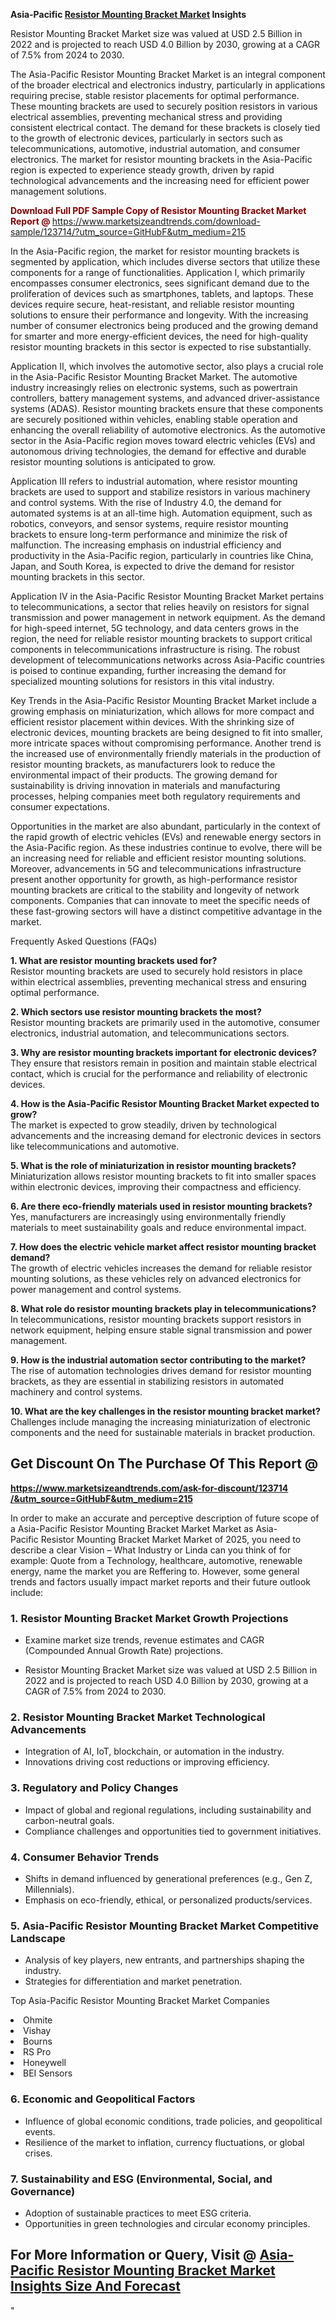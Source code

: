 <p><strong>Asia-Pacific&nbsp;<a href=""https://www.marketsizeandtrends.com/download-sample/123714/&amp;utm_source=GitHubF&amp;utm_medium=215"">Resistor Mounting Bracket Market</a> Insights</strong></p><p>Resistor Mounting Bracket Market size was valued at USD 2.5 Billion in 2022 and is projected to reach USD 4.0 Billion by 2030, growing at a CAGR of 7.5% from 2024 to 2030.</p><p><p>The Asia-Pacific Resistor Mounting Bracket Market is an integral component of the broader electrical and electronics industry, particularly in applications requiring precise, stable resistor placements for optimal performance. These mounting brackets are used to securely position resistors in various electrical assemblies, preventing mechanical stress and providing consistent electrical contact. The demand for these brackets is closely tied to the growth of electronic devices, particularly in sectors such as telecommunications, automotive, industrial automation, and consumer electronics. The market for resistor mounting brackets in the Asia-Pacific region is expected to experience steady growth, driven by rapid technological advancements and the increasing need for efficient power management solutions.</p><p><p><strong><span style="color: #800000;">Download Full PDF Sample Copy of Resistor Mounting Bracket Market Report @</span>&nbsp;</strong><a href="https://www.marketsizeandtrends.com/download-sample/123714/?utm_source=GitHubF&amp;utm_medium=215" target="_blank">https://www.marketsizeandtrends.com/download-sample/123714/?utm_source=GitHubF&amp;utm_medium=215</a></p></p><p>In the Asia-Pacific region, the market for resistor mounting brackets is segmented by application, which includes diverse sectors that utilize these components for a range of functionalities. Application I, which primarily encompasses consumer electronics, sees significant demand due to the proliferation of devices such as smartphones, tablets, and laptops. These devices require secure, heat-resistant, and reliable resistor mounting solutions to ensure their performance and longevity. With the increasing number of consumer electronics being produced and the growing demand for smarter and more energy-efficient devices, the need for high-quality resistor mounting brackets in this sector is expected to rise substantially.</p><p>Application II, which involves the automotive sector, also plays a crucial role in the Asia-Pacific Resistor Mounting Bracket Market. The automotive industry increasingly relies on electronic systems, such as powertrain controllers, battery management systems, and advanced driver-assistance systems (ADAS). Resistor mounting brackets ensure that these components are securely positioned within vehicles, enabling stable operation and enhancing the overall reliability of automotive electronics. As the automotive sector in the Asia-Pacific region moves toward electric vehicles (EVs) and autonomous driving technologies, the demand for effective and durable resistor mounting solutions is anticipated to grow.</p><p>Application III refers to industrial automation, where resistor mounting brackets are used to support and stabilize resistors in various machinery and control systems. With the rise of Industry 4.0, the demand for automated systems is at an all-time high. Automation equipment, such as robotics, conveyors, and sensor systems, require resistor mounting brackets to ensure long-term performance and minimize the risk of malfunction. The increasing emphasis on industrial efficiency and productivity in the Asia-Pacific region, particularly in countries like China, Japan, and South Korea, is expected to drive the demand for resistor mounting brackets in this sector.</p><p>Application IV in the Asia-Pacific Resistor Mounting Bracket Market pertains to telecommunications, a sector that relies heavily on resistors for signal transmission and power management in network equipment. As the demand for high-speed internet, 5G technology, and data centers grows in the region, the need for reliable resistor mounting brackets to support critical components in telecommunications infrastructure is rising. The robust development of telecommunications networks across Asia-Pacific countries is poised to continue expanding, further increasing the demand for specialized mounting solutions for resistors in this vital industry.</p><p>Key Trends in the Asia-Pacific Resistor Mounting Bracket Market include a growing emphasis on miniaturization, which allows for more compact and efficient resistor placement within devices. With the shrinking size of electronic devices, mounting brackets are being designed to fit into smaller, more intricate spaces without compromising performance. Another trend is the increased use of environmentally friendly materials in the production of resistor mounting brackets, as manufacturers look to reduce the environmental impact of their products. The growing demand for sustainability is driving innovation in materials and manufacturing processes, helping companies meet both regulatory requirements and consumer expectations.</p><p>Opportunities in the market are also abundant, particularly in the context of the rapid growth of electric vehicles (EVs) and renewable energy sectors in the Asia-Pacific region. As these industries continue to evolve, there will be an increasing need for reliable and efficient resistor mounting solutions. Moreover, advancements in 5G and telecommunications infrastructure present another opportunity for growth, as high-performance resistor mounting brackets are critical to the stability and longevity of network components. Companies that can innovate to meet the specific needs of these fast-growing sectors will have a distinct competitive advantage in the market.</p><p>Frequently Asked Questions (FAQs)</p><p><strong>1. What are resistor mounting brackets used for?</strong><br>Resistor mounting brackets are used to securely hold resistors in place within electrical assemblies, preventing mechanical stress and ensuring optimal performance.</p><p><strong>2. Which sectors use resistor mounting brackets the most?</strong><br>Resistor mounting brackets are primarily used in the automotive, consumer electronics, industrial automation, and telecommunications sectors.</p><p><strong>3. Why are resistor mounting brackets important for electronic devices?</strong><br>They ensure that resistors remain in position and maintain stable electrical contact, which is crucial for the performance and reliability of electronic devices.</p><p><strong>4. How is the Asia-Pacific Resistor Mounting Bracket Market expected to grow?</strong><br>The market is expected to grow steadily, driven by technological advancements and the increasing demand for electronic devices in sectors like telecommunications and automotive.</p><p><strong>5. What is the role of miniaturization in resistor mounting brackets?</strong><br>Miniaturization allows resistor mounting brackets to fit into smaller spaces within electronic devices, improving their compactness and efficiency.</p><p><strong>6. Are there eco-friendly materials used in resistor mounting brackets?</strong><br>Yes, manufacturers are increasingly using environmentally friendly materials to meet sustainability goals and reduce environmental impact.</p><p><strong>7. How does the electric vehicle market affect resistor mounting bracket demand?</strong><br>The growth of electric vehicles increases the demand for reliable resistor mounting solutions, as these vehicles rely on advanced electronics for power management and control systems.</p><p><strong>8. What role do resistor mounting brackets play in telecommunications?</strong><br>In telecommunications, resistor mounting brackets support resistors in network equipment, helping ensure stable signal transmission and power management.</p><p><strong>9. How is the industrial automation sector contributing to the market?</strong><br>The rise of automation technologies drives demand for resistor mounting brackets, as they are essential in stabilizing resistors in automated machinery and control systems.</p><p><strong>10. What are the key challenges in the resistor mounting bracket market?</strong><br>Challenges include managing the increasing miniaturization of electronic components and the need for sustainable materials in bracket production.</p></p><h2><strong>Get Discount On The Purchase Of This Report @&nbsp;</strong></h2><p><strong><a href=""https://www.marketsizeandtrends.com/ask-for-discount/123714/&amp;utm_source=GitHubF&amp;utm_medium=215"" target=""_blank"">https://www.marketsizeandtrends.com/ask-for-discount/123714<br />/&amp;utm_source=GitHubF&amp;utm_medium=215</a></strong></p><p>In order to make an accurate and perceptive description of future scope of a Asia-Pacific&nbsp;Resistor Mounting Bracket Market Market as Asia-Pacific&nbsp;Resistor Mounting Bracket Market Market of 2025, you need to describe a clear Vision &ndash; What Industry or Linda can you think of for example: Quote from a Technology, healthcare, automotive, renewable energy, name the market you are Reffering to. However, some general trends and factors usually impact market reports and their future outlook include:</p><h3>1.&nbsp;<strong>Resistor Mounting Bracket Market Growth Projections</strong></h3><ul><li>Examine market size trends, revenue estimates and CAGR (Compounded Annual Growth Rate) projections.</li><li><p>Resistor Mounting Bracket Market size was valued at USD 2.5 Billion in 2022 and is projected to reach USD 4.0 Billion by 2030, growing at a CAGR of 7.5% from 2024 to 2030.</p></li></ul><h3>2.&nbsp;<strong>Resistor Mounting Bracket Market Technological Advancements</strong></h3><ul><li>Integration of AI, IoT, blockchain, or automation in the industry.</li><li>Innovations driving cost reductions or improving efficiency.</li></ul><h3>3.&nbsp;<strong>Regulatory and Policy Changes</strong></h3><ul><li>Impact of global and regional regulations, including sustainability and carbon-neutral goals.</li><li>Compliance challenges and opportunities tied to government initiatives.</li></ul><h3>4.&nbsp;<strong>Consumer Behavior Trends</strong></h3><ul><li>Shifts in demand influenced by generational preferences (e.g., Gen Z, Millennials).</li><li>Emphasis on eco-friendly, ethical, or personalized products/services.</li></ul><h3>5.&nbsp;<strong>Asia-Pacific Resistor Mounting Bracket Market Competitive Landscape</strong></h3><ul><li>Analysis of key players, new entrants, and partnerships shaping the industry.</li><li>Strategies for differentiation and market penetration.</li></ul><p data-pm-slice=""1 1 []"">Top Asia-Pacific Resistor Mounting Bracket Market Companies</p><div data-test-id=""""><p><li>Ohmite</li><li> Vishay</li><li> Bourns</li><li> RS Pro</li><li> Honeywell</li><li> BEI Sensors</li></p></div><h3>6.&nbsp;<strong>Economic and Geopolitical Factors</strong></h3><ul><li>Influence of global economic conditions, trade policies, and geopolitical events.</li><li>Resilience of the market to inflation, currency fluctuations, or global crises.</li></ul><h3>7.&nbsp;<strong>Sustainability and ESG (Environmental, Social, and Governance)</strong></h3><ul><li>Adoption of sustainable practices to meet ESG criteria.</li><li>Opportunities in green technologies and circular economy principles.</li></ul><h2><strong>For More Information or Query, Visit @&nbsp;</strong><a href=""https://www.verifiedmarketreports.com/product/global-resistor-mounting-bracket-market-report-2019-competitive-landscape-trends-and-opportunities/"" target=""_blank"">Asia-Pacific Resistor Mounting Bracket Market Insights Size And Forecast</a></h2>"
